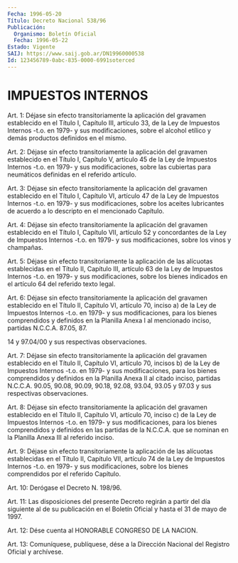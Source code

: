 ```yaml
---
Fecha: 1996-05-20
Título: Decreto Nacional 538/96
Publicación:
  Organismo: Boletín Oficial
  Fecha: 1996-05-22
Estado: Vigente
SAIJ: https://www.saij.gob.ar/DN19960000538
Id: 123456789-0abc-835-0000-6991soterced
---
```

# IMPUESTOS INTERNOS

<a id="1"></a>
Art. 1: Déjase sin efecto transitoriamente  la  aplicación del gravamen establecido en el Título I, Capítulo III, artículo  33, de la  Ley  de Impuestos Internos -t.o. en 1979- y sus modificaciones, sobre el alcohol  etílico  y  demás productos definidos en el mismo.

<a id="2"></a>
Art.  2:  Déjase sin efecto transitoriamente  la  aplicación  del gravamen establecido  en el Título I, Capítulo V, artículo 45 de la Ley de Impuestos Internos  -t.o.  en  1979-  y  sus modificaciones, sobre  las  cubiertas  para  neumáticos  definidas en  el  referido artículo.

<a id="3"></a>
Art.  3:  Déjase sin efecto transitoriamente  la  aplicación  del gravamen establecido en el Título I, Capítulo VI, artículo 47 de la Ley de Impuestos  Internos  -t.o.  en  1979-  y sus modificaciones, sobre  los  aceites  lubricantes  de acuerdo a lo descripto  en  el mencionado Capítulo.

<a id="4"></a>
Art.  4:  Déjase sin efecto transitoriamente  la  aplicación  del gravamen establecido  en  el  Título I, Capítulo VII, artículo 52 y concordantes de la Ley de Impuestos  Internos  -t.o. en 1979- y sus modificaciones, sobre los vinos y champañas.

<a id="5"></a>
Art.  5: Déjase sin efecto transitoriamente la aplicación  de  las alícuotas  establecidas  en el Título II, Capítulo III, artículo 63 de la Ley de Impuestos Internos -t.o. en 1979- y sus modificaciones, sobre los  bienes  indicados  en el artículo 64 del referido texto legal.

<a id="6"></a>
Art.  6:  Déjase  sin efecto transitoriamente la  aplicación  del gravamen establecido  en  el  Título  II, Capítulo VI, artículo 70, inciso a) de la Ley de Impuestos Internos  -t.o.  en  1979-  y  sus modificaciones,  para  los  bienes  comprendidos  y definidos en la Planilla Anexa I al mencionado inciso, partidas N.C.C.A.  87.05, 87.

14 y 97.04/00 y sus respectivas observaciones.

<a id="7"></a>
Art.  7: Déjase  sin  efecto  transitoriamente  la aplicación del gravamen  establecido  en el Título II, Capítulo VI,  artículo  70, incisos b) de la Ley de  Impuestos  Internos  -t.o.  en 1979- y sus modificaciones,  para  los  bienes comprendidos y definidos  en  la Planilla Anexa II al citado inciso, partidas N.C.C.A. 90.05, 90.08, 90.09,  90.18,  92.08,  93.04, 93.05  y  97.03  y  sus  respectivas observaciones.

<a id="8"></a>
Art.  8: Déjase sin efecto  transitoriamente  la  aplicación  del gravamen establecido  en  el  Título  II, Capítulo VI, artículo 70, inciso c) de la Ley de Impuestos Internos  -t.o.  en  1979-  y  sus modificaciones,  para  los  bienes  comprendidos y definidos en las partidas de la N.C.C.A. que se nominan  en la Planilla Anexa III al referido inciso.

<a id="9"></a>
Art. 9: Déjase sin efecto transitoriamente  la  aplicación de las alícuotas  establecidas en el Título II, Capítulo VII, artículo  74 de la Ley de Impuestos Internos -t.o. en 1979- y sus modificaciones,  sobre  los  bienes  comprendidos  por  el referido Capítulo.

<a id="10"></a>
Art. 10: Derógase el Decreto N. 198/96.

<a id="11"></a>
Art. 11: Las disposiciones del presente Decreto regirán a partir del día siguiente al de su publicación en el Boletín Oficial y hasta el 31 de mayo de 1997.

<a id="12"></a>
Art. 12: Dése cuenta al HONORABLE CONGRESO DE LA NACION.

<a id="13"></a>
Art. 13: Comuníquese, publíquese, dése a la Dirección Nacional del Registro  Oficial  y archívese.